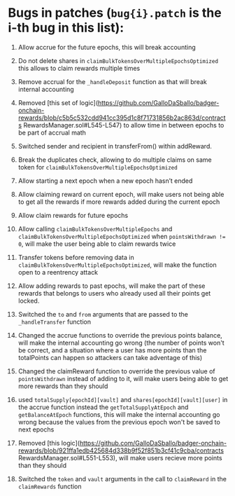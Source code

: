 # Bugs in patches (`bug{i}.patch` is the i-th bug in this list):

1. Allow accrue for the future epochs, this will break accounting

2. Do not delete shares in `claimBulkTokensOverMultipleEpochsOptimized` this allows to claim rewards multiple times

3. Remove accrual for the `_handleDeposit` function as that will break internal accounting 

4. Removed [this set of logic](https://github.com/GalloDaSballo/badger-onchain-rewards/blob/c5b5c532cdd941cc395d1c8f71731856b2ac863d/contracts RewardsManager.sol#L545-L547) to allow time in between epochs to be part of accrual math

5. Switched sender and recipient in transferFrom() within addReward.

6. Break the duplicates check, allowing to do multiple claims on same token for `claimBulkTokensOverMultipleEpochsOptimized`

7. Allow starting a next epoch when a new epoch hasn’t ended

8. Allow claiming reward on current epoch, will make users not being able to get all the rewards if more rewards added during the current epoch

9. Allow claim rewards for future epochs

10. Allow calling `claimBulkTokensOverMultipleEpochs` and `claimBulkTokensOverMultipleEpochsOptimized` when `pointsWithdrawn != 0`, will make the user being able to claim rewards twice

11. Transfer tokens before removing data in `claimBulkTokensOverMultipleEpochsOptimized`, will make the function open to a reentrency attack

12. Allow adding rewards to past epochs, will make the part of these rewards that belongs to users who already used all their points get locked.

13. Switched the `to` and `from` arguments that are passed to the `_handleTransfer` function

14. Changed the accrue functions to override the previous points balance, will make the internal accounting go wrong (the number of points won't be correct, and a situation where a user has more points than the totalPoints can happen so attackers can take adventage of this)

15. Changed the claimReward function to override the previous value of `pointsWithdrawn` instead of adding to it, will make users being able to get more rewards than they should

16. used `totalSupply[epochId][vault]` and `shares[epochId][vault][user]` in the accrue function instead the `getTotalSupplyAtEpoch` and `getBalanceAtEpoch` functions, this will make the internal accounting go wrong because the values from the previous epoch won't be saved to next 
epochs

17. Removed [this logic](https://github.com/GalloDaSballo/badger-onchain-rewards/blob/921ffa1edb425684d338b9f52f851b3cf41c9cba/contracts RewardsManager.sol#L551-L553), will make users recieve more points than they should

18. Switched the `token` and `vault` arguments in the call to `claimReward` in the `claimRewards` function